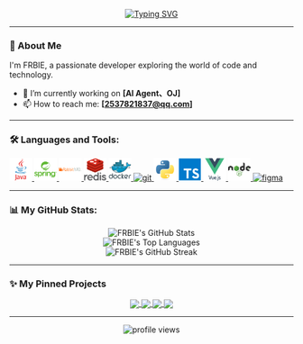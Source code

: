 <p align="center">
  <a href="https://git.io/typing-svg">
    <img src="https://readme-typing-svg.demolab.com?font=Fira+Code&pause=1000&color=DD4A48¢er=true&vCenter=true&width=300&lines=Talk+less%2C+do+more." alt="Typing SVG" />
  </a>
</p>

---

### 👋 About Me

I'm FRBIE, a passionate developer exploring the world of code and technology.

*   🔭 I’m currently working on **[AI Agent、OJ]**
*   📫 How to reach me: **[2537821837@qq.com]**

---

### 🛠️ Languages and Tools:

<p align="left">
  <a href="https://www.java.com" target="_blank" rel="noreferrer">
    <img src="https://raw.githubusercontent.com/devicons/devicon/master/icons/java/java-original-wordmark.svg" alt="java" width="40" height="40"/>
  </a>
  <a href="https://spring.io/" target="_blank" rel="noreferrer">
    <img src="https://raw.githubusercontent.com/devicons/devicon/master/icons/spring/spring-original-wordmark.svg" alt="spring" width="40" height="40"/>
  </a>
  <a href="https://www.rabbitmq.com" target="_blank" rel="noreferrer">
    <img src="https://raw.githubusercontent.com/devicons/devicon/master/icons/rabbitmq/rabbitmq-original-wordmark.svg" alt="rabbitmq" width="40" height="40"/>
  </a>
  <a href="https://redis.io" target="_blank" rel="noreferrer">
    <img src="https://raw.githubusercontent.com/devicons/devicon/master/icons/redis/redis-original-wordmark.svg" alt="redis" width="40" height="40"/>
  </a>
  <a href="https://www.docker.com/" target="_blank" rel="noreferrer">
    <img src="https://raw.githubusercontent.com/devicons/devicon/master/icons/docker/docker-original-wordmark.svg" alt="docker" width="40" height="40"/>
  </a>
  <a href="https://git-scm.com/" target="_blank" rel="noreferrer">
    <img src="https://www.vectorlogo.zone/logos/git-scm/git-scm-icon.svg" alt="git" width="40" height="40"/>
  </a>
  <a href="https://www.python.org" target="_blank" rel="noreferrer">
    <img src="https://raw.githubusercontent.com/devicons/devicon/master/icons/python/python-original.svg" alt="python" width="40" height="40"/>
  </a>
  <a href="https://www.typescriptlang.org/" target="_blank" rel="noreferrer">
    <img src="https://raw.githubusercontent.com/devicons/devicon/master/icons/typescript/typescript-original.svg" alt="typescript" width="40" height="40"/>
  </a>
  <a href="https://vuejs.org/" target="_blank" rel="noreferrer">
    <img src="https://raw.githubusercontent.com/devicons/devicon/master/icons/vuejs/vuejs-original-wordmark.svg" alt="vuejs" width="40" height="40"/>
  </a>
  <a href="https://nodejs.org" target="_blank" rel="noreferrer">
    <img src="https://raw.githubusercontent.com/devicons/devicon/master/icons/nodejs/nodejs-original-wordmark.svg" alt="nodejs" width="40" height="40"/>
  </a>
  <a href="https://www.figma.com/" target="_blank" rel="noreferrer">
    <img src="https://www.vectorlogo.zone/logos/figma/figma-icon.svg" alt="figma" width="40" height="40"/>
  </a>
  <!-- 如果你还使用 JavaScript (非 TS 项目)，可以把 JavaScript 图标也加回来 -->
  <!-- <a href="https://developer.mozilla.org/en-US/docs/Web/JavaScript" target="_blank" rel="noreferrer"><img src="https://raw.githubusercontent.com/devicons/devicon/master/icons/javascript/javascript-original.svg" alt="javascript" width="40" height="40"/></a> -->
  <!-- 更多图标可以在这里找到: https://devicon.dev/ -->
</p>

---

### 📊 My GitHub Stats:

<p align="center">
  <img src="https://github-readme-stats.vercel.app/api?username=FRBIE&show_icons=true&theme=catppuccin_latte&rank_icon=github&hide_border=false&card_width=450&hide_border=true" alt="FRBIE's GitHub Stats" />
  <br/>
  <img src="https://github-readme-stats.vercel.app/api/top-langs/?username=FRBIE&layout=compact&theme=catppuccin_latte&hide_border=false&card_width=450&hide_border=true" alt="FRBIE's Top Languages" />
  <br/>
  <img src="https://streak-stats.demolab.com/?user=FRBIE&theme=catppuccin_latte&hide_border=false&hide_border=true" alt="FRBIE's GitHub Streak" />
</p>

---


### ✨ My Pinned Projects
  <p align="center">
    <a href="https://github.com/FRBIE/ai-picture-backend">
      <img align="center" src="https://github-readme-stats.vercel.app/api/pin/?username=FRBIE&repo=ai-picture-backend&theme=catppuccin_latte" />
    </a>
    <a href="https://github.com/FRBIE/ai-agent">
      <img align="center" src="https://github-readme-stats.vercel.app/api/pin/?username=FRBIE&repo=ai-agent&theme=catppuccin_latte" />
    </a>
    <a href="https://github.com/FRBIE/Joy-OJ">
      <img align="center" src="https://github-readme-stats.vercel.app/api/pin/?username=FRBIE&repo=Joy-OJ&theme=catppuccin_latte" />
    </a>
    <a href="https://github.com/FRBIE/SMS-ES">
      <img align="center" src="https://github-readme-stats.vercel.app/api/pin/?username=FRBIE&repo=SMS-ES&theme=catppuccin_latte" />
    </a>
  </p>

---

<p align="center">
  <img src="https://komarev.com/ghpvc/?username=FRBIE&label=Profile%20Views&color=0e75b6&style=flat-square" alt="profile views" />
</p>
